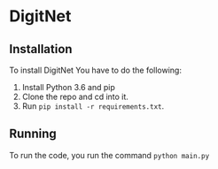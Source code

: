 # DigitNet

## Installation
To install DigitNet You have to do the following:
1. Install Python 3.6 and pip
2. Clone the repo and cd into it.
3. Run `pip install -r requirements.txt`.

## Running
To run the code, you run the command `python main.py`
